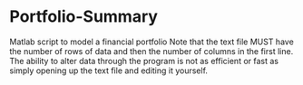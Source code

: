 # Portfolio-Summary
Matlab script to model a financial portfolio
Note that the text file MUST have the number of rows of data and then the number of columns in the first line.
The ability to alter data through the program is not as efficient or fast as simply opening up the text file and editing it yourself.
